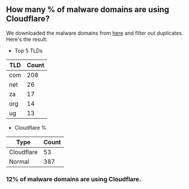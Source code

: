 ## How many % of malware domains are using Cloudflare?


We downloaded the malware domains from [here](https://urlhaus.abuse.ch) and filter out duplicates.
Here's the result.


[//]: # (start replacement)


- Top 5 TLDs

| TLD | Count |
| --- | --- |
| com | 208 |
| net | 26 |
| za | 17 |
| org | 14 |
| ug | 13 |


- Cloudflare %

| Type | Count |
| --- | --- |
| Cloudflare | 53 |
| Normal | 387 |


### 12% of malware domains are using Cloudflare.